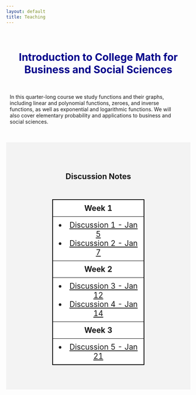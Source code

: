 ```yaml
---
layout: default
title: Teaching
---
```



<!--
<img src="/pictures/banner31.jpg" style="width:100%; height:100%;">
-->

<br>
<h1 align=center style="color:darkblue">Introduction to College Math for Business and Social Sciences</h1>
<br>
<p style="margin-left:10px; margin-right:50px;">In this quarter-long course we study functions and their graphs, including linear and polynomial functions, zeroes, and inverse functions, as well as exponential and logarithmic functions. We will also cover elementary probability and applications to business and social sciences.</p>
<br>


<br>
<div style="background-color: #f3f3f3; ">
	<br/>
	<style>
		table, th, td { border: 1px solid black; border-collapse: collapse; background: #ffffff; margin-top: 50px; margin-bottom:50px; }
		/*th { background: #c4c4c4; }*/
		th, td { padding: 10px; font-size: 1.3em;}
	</style>
	<div align=center>
		<br><br>
		<h2>Discussion Notes</h2>
		<table style="width: 50%; table-layout: fixed;">
			<tr>
				<th>Week 1</th>
			</tr>
			<tr>
				<td align=center>
					<li><a href="/teaching/4/Discussion_1.pdf">Discussion 1 - Jan 5</a></li>
					<li><a href="/teaching/4/Discussion_2.pdf">Discussion 2 - Jan 7</a></li>
				</td>
			</tr>
			<tr>
				<th>Week 2</th>
			</tr>
			<tr>
				<td align=center>
					<li><a href="/teaching/4/Discussion_3.pdf">Discussion 3 - Jan 12</a></li>
					<li><a href="/teaching/4/Discussion_4.pdf">Discussion 4 - Jan 14</a></li>
				</td>
			</tr>
			<tr>
				<th>Week 3</th>
			</tr>
			<tr>
				<td align=center>
					<li><a href="/teaching/4/Discussion_5.pdf">Discussion 5 - Jan 21</a></li>
				</td>
			</tr>
		</table>
	</div>
	<br>
</div>



